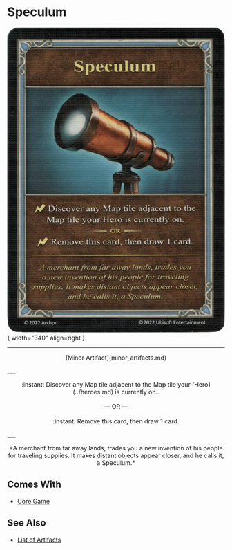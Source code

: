 # Speculum

![Speculum](../assets/artifacts_minor-speculum.webp){ width="340" align=right }
___
<p style="text-align: center;" markdown>[Minor Artifact](minor_artifacts.md)</p>
___
<p style="text-align: center;" markdown>:instant: Discover any Map tile adjacent to the Map tile your [Hero](../heroes.md) is currently on..<br><br>— OR —<br><br>:instant: Remove this card, then draw 1 card.</p>
___
<p style="text-align: center;" markdown>*A merchant from far away lands, trades you a new invention of his people for traveling supplies. It makes distant objects appear closer, and he calls it, a Speculum.*</p>


## Comes With

- [Core Game](../content.md)


## See Also

- [List of Artifacts](../artifacts.md)
